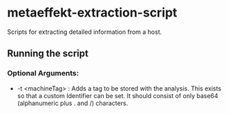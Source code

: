 # metaeffekt-extraction-script
Scripts for extracting detailed information from a host.



## Running the script
### Optional Arguments:
- \-t \<machineTag\> : Adds a tag to be stored with the analysis.
  This exists so that a custom Identifier can be set.
  It should consist of only base64 (alphanumeric plus . and /) characters.
